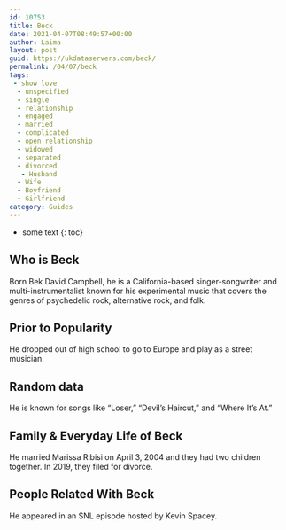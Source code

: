```yaml
---
id: 10753
title: Beck
date: 2021-04-07T08:49:57+00:00
author: Laima
layout: post
guid: https://ukdataservers.com/beck/
permalink: /04/07/beck
tags:
 - show love
  - unspecified
  - single
  - relationship
  - engaged
  - married
  - complicated
  - open relationship
  - widowed
  - separated
  - divorced
   - Husband
  - Wife
  - Boyfriend
  - Girlfriend
category: Guides
---
```


* some text
{: toc}


## Who is Beck
                  
                  
                  
Born Bek David Campbell, he is a California-based singer-songwriter and multi-instrumentalist known for his experimental music that covers the genres of psychedelic rock, alternative rock, and folk.
                  
              
            
              
            
                
                
                
## Prior to Popularity
                  
                  
                  
He dropped out of high school to go to Europe and play as a street musician.
                  
              
            
              
            
                
                
                
## Random data
                  
                  
                  
He is known for songs like &#8220;Loser,&#8221; &#8220;Devil&#8217;s Haircut,&#8221; and &#8220;Where It&#8217;s At.&#8221;
                  
              
            
              
            
                
                
                
## Family & Everyday Life of Beck
                  
                  
                  
He married Marissa Ribisi on April 3, 2004 and they had two children together. In 2019, they filed for divorce. 
                  
              
            
              
            
                
                
                
## People Related With Beck
                  
                  
                  
He appeared in an SNL episode hosted by Kevin Spacey.
                  
              
            
              
            
                
              
            
              
              
            
            
              
            
          
          
          